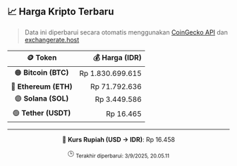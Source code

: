 

<!-- HARGA_KRIPTO -->
## 📈 Harga Kripto Terbaru

> Data ini diperbarui secara otomatis menggunakan [CoinGecko API](https://www.coingecko.com/) dan [exchangerate.host](https://exchangerate.host/)

<div align="center">

| 🪙 Token | 💰 Harga (IDR) |
|:------:|---------------:|
| 🟠 **Bitcoin (BTC)**   | Rp 1.830.699.615 |
| 🔵 **Ethereum (ETH)**  | Rp 71.792.636 |
| 🟣 **Solana (SOL)**    | Rp 3.449.586 |
| 🟢 **Tether (USDT)**   | Rp 16.465 |

---

💱 **Kurs Rupiah (USD → IDR)**: Rp 16.458

🕒 <sub>Terakhir diperbarui: 3/9/2025, 20.05.11</sub>

</div>
<!-- /HARGA_KRIPTO -->